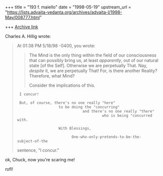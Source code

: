 +++
title = "193 f. maiello"
date = "1998-05-19"
upstream_url = "https://lists.advaita-vedanta.org/archives/advaita-l/1998-May/008777.html"

+++
[Archive link](https://lists.advaita-vedanta.org/archives/advaita-l/1998-May/008777.html)

Charles A. Hillig wrote:

> At 01:38 PM 5/18/98 -0400, you wrote:
> >The Mind is the only thing within the field of our consciousness
> >that can possibly bring us, at least *apparently*, out of our natural
> >state [of the Self].   Otherwise we are perpetually That.   Nay,
> >*despite* it, we are perpetually That!   For, is there another Reality?
> >Therefore, what Mind?
> >
> >Consider the implications of this.
>
>      I concur!
>
>      But, of course, there's no one really "here"
>                        to be doing the "concurring"
>                                   and there's no one really "there"
>                                            who is being "concurred with.
>
>                        With Blessings,
>
>                              One-who-only-pretends-to-be-the-subject-of-the
> sentence, "I concur."

ok, Chuck, now you're scaring me!

rofl!

